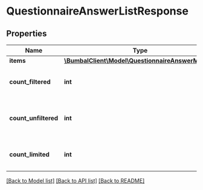# QuestionnaireAnswerListResponse

## Properties
Name | Type | Description | Notes
------------ | ------------- | ------------- | -------------
**items** | [**\BumbalClient\Model\QuestionnaireAnswerModel[]**](QuestionnaireAnswerModel.md) |  | [optional] 
**count_filtered** | **int** | Count of total items with filters in place | [optional] 
**count_unfiltered** | **int** | Count of total items without filters in place | [optional] 
**count_limited** | **int** | Count of items with limit in place | [optional] 

[[Back to Model list]](../README.md#documentation-for-models) [[Back to API list]](../README.md#documentation-for-api-endpoints) [[Back to README]](../README.md)


